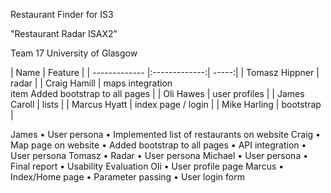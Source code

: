 Restaurant Finder for IS3

"Restaurant Radar ISAX2"

Team 17
University of Glasgow

| Name | Feature |
| ------------- |:-------------:| -----:|
| Tomasz Hippner | radar |
| Craig Hamill | maps integration <br /> item Added bootstrap to all pages |
| Oli Hawes | user profiles |
| James Caroll | lists |
| Marcus Hyatt | index page / login |
| Mike Harling | bootstrap |



James
•	User persona
•	Implemented list of restaurants on website
Craig
•	Map page on website
•	Added bootstrap to all pages
•	API integration
•	User persona
Tomasz
•	Radar
•	User persona
Michael
•	User persona
•	Final report
•	Usability Evaluation
Oli
•	User profile page
Marcus
•	Index/Home page
•	Parameter passing
•	User login form

